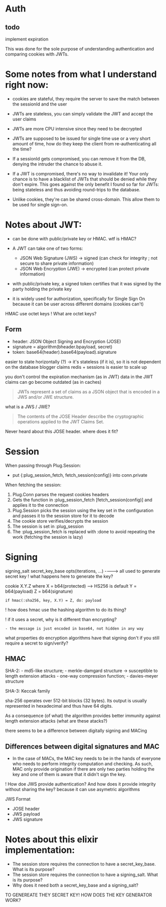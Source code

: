 # Auth

## todo

implement expiration

This was done for the sole purpose of understanding authentication and comparing cookies with JWTs.

# Some notes from what I understand right now:

- cookies are stateful, they require the server to save the match between the sessionId and the user
- JWTs are stateless, you can simply validate the JWT and accept the user claims
- JWTs are more CPU intensive since they need to be decrypted
- JWTs are supposed to be issued for single time use or a very short amount of time, how do they keep the client from re-authenticating all the time?
- If a sessionId gets compromised, you can remove it from the DB, denying the intruder the chance to abuse it.
- If a JWT is compromised, there's no way to invalidate it! Your only chance is to have a blacklist of JWTs that should be denied while they don't expire. This goes against the only benefit I found so far for JWTs: being stateless and thus avoiding round-trips to the database.

- Unlike cookies, they're can be shared cross-domain. This allow them to be used for single sign-on.

# Notes about JWT:

- can be done with public/private key or HMAC. wtf is HMAC?

- A JWT can take one of two forms:

  - JSON Web Signature (JWS) -> signed (can check for integrity ; not secure to share private information)
  - JSON Web Encryption (JWE) -> encrypted (can protect private information)

- with public/private key, a signed token certifies that it was signed by the party holding the private key
- it is widely used for authorization, specifically for Single Sign On because it can be user across different domains (cookies can't)

HMAC use octet keys
! What are octet keys?

## Form

- header: JSON Object Signing and Encryption (JOSE)
- signature = algorithm(bheader.bpayload, secret)
- token: base64(header).base64(payload).signature

easier to state horizontally (?) -> it's stateless (if it is), so it is not dependent on the database
blogger claims redis + sessions is easier to scale up

you don't control the expiration mechanism (as in JWT)
data in the JWT claims can go become outdated (as in caches)

> JWTs represent a set of claims as a JSON object that is encoded in a JWS and/or JWE structure.

what is a JWS / JWE?

> The contents of the JOSE Header describe the cryptographic operations applied to the JWT Claims Set.

Never heard about this JOSE header. where does it fit?

# Session

When passing through Plug.Session:

- put {:plug_session_fetch, fetch_session(config)} into conn.private

When fetching the session:

1. Plug.Conn parses the request cookies headers
2. Gets the function in :plug_session_fetch [fetch_session(config)] and applies it to the connection
3. Plug.Session picks the session using the key set in the configuration and passes it to the session store for it to decode
4. The cookie store verifies/decrypts the session
5. The session is set in :plug_session
6. The :plug_session_fetch is replaced with :done to avoid repeating the work (fetching the session is lazy)

# Signing

signing_salt
secret_key_base
opts(iterations, ...)
----> all used to generate secret key
! what happens here to generate the key?

cookie X.Y.Z where
X = b64(protected) --> HS256 is default
Y = b64(payload)
Z = b64(signature)

`if hmac(:sha256, key, X.Y) = Z, do: payload`

! how does hmac use the hashing algorithm to do its thing?

! if it uses a secret, why is it different than encrypting?

    - the message is just encoded in base64, not hidden in any way

what properties do encryption algorithms have that signing don't if you still require a secret to sign/verify?

## HMAC

SHA-2: - md5-like structure; - merkle-damgard structure -> susceptible to length extension attacks - one-way compression function; - davies-meyer structure

SHA-3: Keccak family

sha-256 operates over 512-bit blocks (32 bytes). Its output is usually represented in hexadecimal and thus have 64 digits.

As a consequence (of what) the algorithm provides better immunity against length extension attacks (what are these atacks?)

there seems to be a difference between digitally signing and MACing

## Differences between digital signatures and MAC

- In the case of MACs, the MAC key needs to be in the hands of everyone who needs to perform integrity computation and checking. As such, MAC only provide origination if there are only two parties holding the key and one of them is aware that it didn't sign the key.

! How doe JWS provide authentication? And how does it provide integrity without sharing the key?
because it can use asymetric algorithms

JWS Format

- JOSE header
- JWS payload
- JWS signature

# Notes about this elixir implementation:

- The session store requires the connection to have a secret_key_base. What is its purpose?
- The session store requires the connection to have a signing_salt. What is its purpose?
- Why does it need both a secret_key_base and a signing_salt?

TO GENEREATE THEY SECRET KEY! HOW DOES THE KEY GENERATOR WORK?
